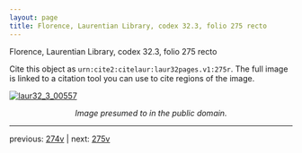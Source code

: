 ```yaml
---
layout: page
title: Florence, Laurentian Library, codex 32.3, folio 275 recto
---
```


Florence, Laurentian Library, codex 32.3, folio 275 recto

Cite this object as `urn:cite2:citelaur:laur32pages.v1:275r`.  The full image is linked to a citation tool you can use to cite regions of the image.

[![laur32_3_00557](http://www.homermultitext.org/iipsrv?IIIF=/project/homer/pyramidal/deepzoom/citelaur/laur32imgs/v1/laur32_3_00557.tif/full/800,/0/default.jpg)](http://www.homermultitext.org/ict2/?urn=urn:cite2:citelaur:laur32imgs.v1:laur32_3_00557) 

<p style="text-align: center; font-style: italic;">Image presumed to in the public domain.</p>

---

previous: [274v](../274v/) | next: [275v](../275v/)